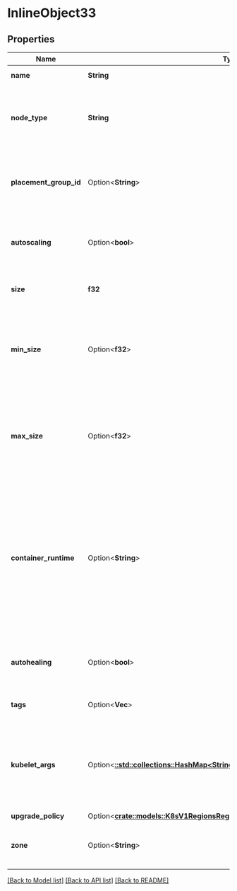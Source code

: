 # InlineObject33

## Properties

Name | Type | Description | Notes
------------ | ------------- | ------------- | -------------
**name** | **String** | The name of the pool | 
**node_type** | **String** | The node type is the type of Scaleway Instance wanted for the pool | 
**placement_group_id** | Option<**String**> | The placement group ID in which all the nodes of the pool will be created | [optional]
**autoscaling** | Option<**bool**> | The enablement of the autoscaling feature for the pool | [optional]
**size** | **f32** | The size (number of nodes) of the pool | 
**min_size** | Option<**f32**> | The minimun size of the pool. Note that this fields will be used only when autoscaling is enabled. | [optional]
**max_size** | Option<**f32**> | The maximum size of the pool. Note that this fields will be used only when autoscaling is enabled. | [optional]
**container_runtime** | Option<**String**> | The customization of the container runtime is available for each pool. Note that `docker` is the only supporter runtime at the moment. Others are to be considered experimental.  | [optional][default to ContainerRuntime_UnknownRuntime]
**autohealing** | Option<**bool**> | The enablement of the autohealing feature for the pool | [optional]
**tags** | Option<**Vec<String>**> | The tags associated with the pool | [optional]
**kubelet_args** | Option<[**::std::collections::HashMap<String, serde_json::Value>**](serde_json::Value.md)> | The Kubelet arguments to be used by this pool. Note that this feature is to be considered as experimental | [optional]
**upgrade_policy** | Option<[**crate::models::K8sV1RegionsRegionClustersClusterIdPoolsUpgradePolicy**](_k8s_v1_regions__region__clusters__cluster_id__pools_upgrade_policy.md)> |  | [optional]
**zone** | Option<**String**> | The Zone in which the Pool's node will be spawn in | [optional]

[[Back to Model list]](../README.md#documentation-for-models) [[Back to API list]](../README.md#documentation-for-api-endpoints) [[Back to README]](../README.md)


